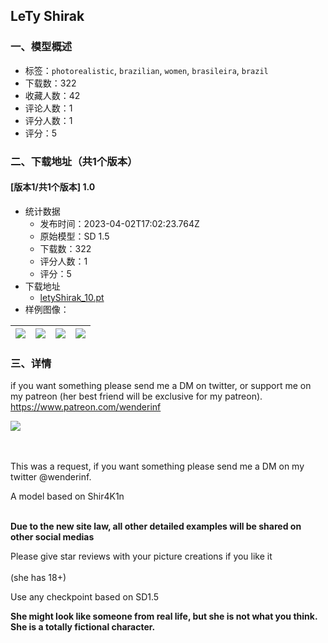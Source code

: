 ## LeTy Shirak
### 一、模型概述

- 标签：`photorealistic`, `brazilian`, `women`, `brasileira`, `brazil`
- 下载数：322
- 收藏人数：42
- 评论人数：1
- 评分人数：1
- 评分：5

### 二、下载地址（共1个版本）

#### [版本1/共1个版本] 1.0

- 统计数据
  - 发布时间：2023-04-02T17:02:23.764Z
  - 原始模型：SD 1.5
  - 下载数：322
  - 评分人数：1
  - 评分：5
- 下载地址
  - [letyShirak_10.pt](https://civitai.com/api/download/models/31580)
- 样例图像：

| <img src="https://image.civitai.com/xG1nkqKTMzGDvpLrqFT7WA/d462dd0c-430d-457f-5137-39212c909600/width=450/359596.jpeg" /> | <img src="https://image.civitai.com/xG1nkqKTMzGDvpLrqFT7WA/17e08d57-63bc-44d5-efda-e92f3fa4c700/width=450/359600.jpeg" /> | <img src="https://image.civitai.com/xG1nkqKTMzGDvpLrqFT7WA/f364cd33-5856-4e6e-5aaf-a22cbf07b800/width=450/359599.jpeg" /> | <img src="https://image.civitai.com/xG1nkqKTMzGDvpLrqFT7WA/167864b0-01cf-4d27-746d-e997e2225100/width=450/359598.jpeg" /> |
| ---- | ---- | ---- | ---- |


### 三、详情
<p>if you want something please send me a DM on twitter, or support me on my patreon (her best friend will be exclusive for my patreon).<br /><a target="_blank" rel="ugc" href="https://www.patreon.com/wenderinf">https://www.patreon.com/wenderinf</a></p><img src="https://imagecache.civitai.com/xG1nkqKTMzGDvpLrqFT7WA/c14ece5f-8538-4d7d-2442-c948f11e3500/width=525/c14ece5f-8538-4d7d-2442-c948f11e3500" /><p><br /><br />This was a request, if you want something please send me a DM on my twitter @wenderinf.<br /></p><p>A model based on Shir4K1n</p><p><br /><strong>Due to the new site law, all other detailed examples will be shared on other social medias</strong></p><p>Please give star reviews with your picture creations if you like it<br /><br />(she has 18+)</p><p></p><p>Use any checkpoint based on SD1.5</p><p><strong>She might look like someone from real life, but she is not what you think. She is a totally fictional character.</strong></p>